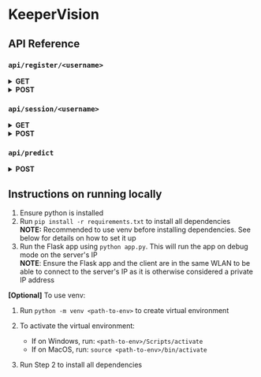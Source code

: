 # KeeperVision

## API Reference

### `api/register/<username>`

<details>   
<summary><b>GET</b></summary>
   <table>
      <tr>
         <th>Response</th>
         <td>
            <table>
               <thead>
               <tr>
                  <th>OK</th>
                  <th>Code</th>
                  <th>Content</th>
               </tr>
               </thead>
               <tbody>
               <tr>
                  <td>✅</td>
                  <td><code>200</code></td>
                  <td>
                     <pre><code class="lang-json">{<span class="hljs-attr">"id"</span>: <span class="hljs-string">&lt;player_id&gt;</span>}</code></pre>
                  </td>
               </tr>
               <tr>
                  <td>❌</td>
                  <td><code>404</code></td>
                  <td>
                     <pre><code class="lang-json">{<span class="hljs-attr">"message"</span>: <span class="hljs-string">"Player &lt;username&gt; does not exist."</span>}</code></pre>
                  </td>
               </tr>
               </tbody>
            </table>
         </td>
      </tr>
   </table> 
</details>

<details>
<summary><b>POST</b></summary>
   <table>
      <tr>
         <th>Body</th>
         <td>
            <pre><code class="lang-json">{<span class="hljs-attr">"email"</span>: <span class="hljs-string">&lt;email&gt;</span>}</code></pre>
         </td>
      </tr>
      <tr>
         <th>Response</th>
         <td>
            <table>
               <thead>
               <tr>
                  <th>OK</th>
                  <th>Code</th>
                  <th>Content</th>
               </tr>
               </thead>
               <tbody>
               <tr>
                  <td>✅</td>
                  <td><code>200</code></td>
                  <td>
                     <pre><code class="lang-json">{<span class="hljs-attr">"id"</span>: <span class="hljs-string">&lt;player_id&gt;</span>}</code></pre>
                  </td>
               </tr>
               <tr>
                  <td>❌</td>
                  <td><code>400</code></td>
                  <td>
                     <pre><code class="lang-json">{<span class="hljs-attr">"message"</span>: <span class="hljs-string">"&lt;some error message like duplicate key Integrity error&gt;"</span>}</code></pre>
                  </td>
               </tr>
               </tbody>
            </table>
         </td>
      </tr>
   </table>
</details>

### `api/session/<username>`

<details>   
<summary><b>GET</b></summary>
   <table>
      <tr>
         <th>Response</th>
         <td>
            <table>
               <thead>
               <tr>
                  <th>OK</th>
                  <th>Code</th>
                  <th>Content</th>
               </tr>
               </thead>
               <tbody>
               <tr>
                  <td>✅</td>
                  <td><code>200</code></td>
                  <td>
                     <pre><code class="lang-json">{<span class="hljs-attr">"player_id"</span>: <span class="hljs-string">&lt;player_id&gt;</span>, <span class="hljs-attr">"session_stats"</span>: <span class="hljs-string">&lt;list of session_stats in desc order of session_end&gt;</span>}</code></pre>
                  </td>
               </tr>
               <tr>
                  <td>❌</td>
                  <td><code>404</code></td>
                  <td>
                     <pre><code class="lang-json">{<span class="hljs-attr">"message"</span>: <span class="hljs-string">"Player &lt;username&gt; does not exist."</span>}</code></pre>
                  </td>
               </tr>
               </tbody>
            </table>
         </td>
      </tr>
   </table> 
</details>

<details>
<summary><b>POST</b></summary>
   <table>
      <tr>
         <th>Body</th>
         <td>
            <pre><code class="lang-json">{<span class="hljs-attr">"session_stats"</span>: <span class="hljs-string">&lt;session_stats JSON with all the fields&gt;</span>}</code></pre>
         </td>
      </tr>
      <tr>
         <th>Files</th>
         <td>
            <table>
               <thead>
               <tr>
                  <th>File Name</th>
                  <th>Description</th>
               </tr>
               </thead>
               <tbody>
               <tr>
                  <td><code>initial_image</code></td>
                  <td>Image file containing goalkeeper's initial position before session starts</td>
               </tr>
               <tr>
                  <td><code>final_image</code></td>
                  <td>Image file containing goalkeeper's final position at the end of session</td>
               </tr>
               </tbody>
            </table>
         </td>
      </tr>
      <tr>
         <th>Response</th>
         <td>
            <table>
               <thead>
               <tr>
                  <th>OK</th>
                  <th>Code</th>
                  <th>Content</th>
               </tr>
               </thead>
               <tbody>
               <tr>
                  <td>✅</td>
                  <td><code>200</code></td>
                  <td>
                     <pre><code class="lang-json">{<span class="hljs-attr">"id"</span>: <span class="hljs-string">&lt;session_id&gt;</span>}</code></pre>
                  </td>
               </tr>
               <tr>
                  <td>❌</td>
                  <td><code>400</code></td>
                  <td>
                     <pre><code class="lang-json">{<span class="hljs-attr">"message"</span>: <span class="hljs-string">"&lt;some error message like duplicate key Integrity error&gt;"</span>}</code></pre>
                  </td>
               </tr>
               <tr>
                  <td>❌</td>
                  <td><code>404</code></td>
                  <td>
                     <pre><code class="lang-json">{<span class="hljs-attr">"message"</span>: <span class="hljs-string">"Player &lt;username&gt; does not exist."</span>}</code></pre>
                  </td>
               </tr>
               </tbody>
            </table>
         </td>
      </tr>
   </table>
</details>

### `api/predict`

<details>   
<summary><b>POST</b></summary>
   <table>
      <tr>
         <th>Files</th>
         <td>
            <table>
               <thead>
               <tr>
                  <th>File Name</th>
                  <th>Description</th>
               </tr>
               </thead>
               <tbody>
               <tr>
                  <td><code>image</code></td>
                  <td>Image file to be processed</td>
               </tr>
               </tbody>
            </table>
         </td>
      </tr>
      <tr>
         <th>Response</th>
         <td>
            <table>
               <thead>
               <tr>
                  <th>OK</th>
                  <th>Code</th>
                  <th>Content</th>
               </tr>
               </thead>
               <tbody>
               <tr>
                  <td>✅</td>
                  <td><code>200</code></td>
                  <td>
                     <pre><code class="lang-json">{<span class="hljs-attr">"idx"</span>: <span class="hljs-string">&lt;idx corresponding to direction to move&gt;</span>, <span class="hljs-attr">"x"</span>: <span class="hljs-string">&lt;offset in x direction&gt;</span>, <span class="hljs-attr">"y"</span>: <span class="hljs-string">&lt;offset in y direction&gt;</span>}</code></pre>
                  </td>
               </tr>
               </tbody>
            </table>
         </td>
      </tr>
   </table>
</details>

## Instructions on running locally

1. Ensure python is installed
2. Run `pip install -r requirements.txt` to install all dependencies<br />
   **NOTE:** Recommended to use venv before installing dependencies. See below for details on how to set it up
3. Run the Flask app using `python app.py`. This will run the app on debug mode on the server's IP<br />
   **NOTE**: Ensure the Flask app and the client are in the same WLAN to be able to connect to the server's IP as it is otherwise considered a private IP address

**[Optional]** To use venv:

1. Run `python -m venv <path-to-env>` to create virtual environment
2. To activate the virtual environment:

   - If on Windows, run: `<path-to-env>/Scripts/activate`
   - If on MacOS, run: `source <path-to-env>/bin/activate`

3. Run Step 2 to install all dependencies

